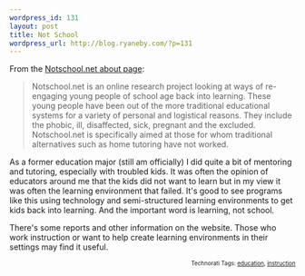 ```yaml
--- 
wordpress_id: 131
layout: post
title: Not School
wordpress_url: http://blog.ryaneby.com/?p=131
---
```

From the <a href="http://www.notschool.net/ns/template.php?id=about">Notschool.net about page</a>:

<blockquote>Notschool.net is an online research project looking at ways of re-engaging young people of school age back into learning. These young people have been out of the more traditional educational systems for a variety of personal and logistical reasons. They include the phobic, ill, disaffected, sick, pregnant and the excluded. Notschool.net is specifically aimed at those for whom traditional alternatives such as home tutoring have not worked.</blockquote>

As a former education major (still am officially) I did quite a bit of mentoring and tutoring, especially with troubled kids. It was often the opinion of educators around me that the kids did not want to learn but in my view it was often the learning environment that failed. It's good to see programs like this using technology and semi-structured learning environments to get kids back into learning. And the important word is learning, not school.

There's some reports and other information on the website. Those who work instruction or want to help create learning environments in their settings may find it useful.
<!-- technorati tags start --><p style="text-align:right;font-size:10px;">Technorati Tags: <a href="http://www.technorati.com/tag/education" rel="tag">education</a>, <a href="http://www.technorati.com/tag/instruction" rel="tag">instruction</a></p><!-- technorati tags end -->

